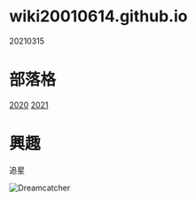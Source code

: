 # wiki20010614.github.io
20210315

部落格
======
[2020](https://2020cceb.blogspot.com/search/label/08161080_%E8%A8%B1%E5%AA%81%E6%B7%87)
[2021](https://2021graphics.blogspot.com/search/label/08161080_%E8%A8%B1%E5%AA%81%E6%B7%87)

興趣
======
追星

![Dreamcatcher](https://pbs.twimg.com/profile_images/1348906160435314691/w8Lv9CG5_400x400.jpg)
